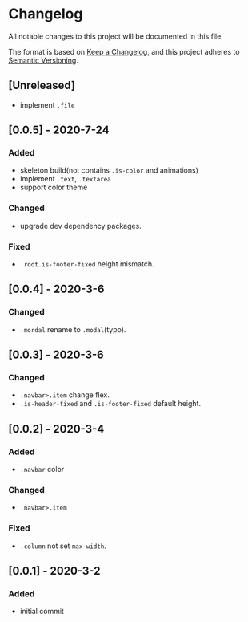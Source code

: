 # Changelog
All notable changes to this project will be documented in this file.

The format is based on [Keep a Changelog](https://keepachangelog.com/en/1.0.0/),
and this project adheres to [Semantic Versioning](https://semver.org/spec/v2.0.0.html).

## [Unreleased]
- implement `.file`

## [0.0.5] - 2020-7-24
### Added
- skeleton build(not contains `.is-color` and animations)
- implement `.text`, `.textarea`
- support color theme
### Changed
- upgrade dev dependency packages.
### Fixed
- `.root.is-footer-fixed` height mismatch.

## [0.0.4] - 2020-3-6
### Changed
- `.mordal` rename to `.modal`(typo).

## [0.0.3] - 2020-3-6
### Changed
- `.navbar>.item` change flex.
- `.is-header-fixed` and `.is-footer-fixed` default height.

## [0.0.2] - 2020-3-4
### Added
- `.navbar` color
### Changed
- `.navbar>.item`
### Fixed
- `.column` not set `max-width`.

## [0.0.1] - 2020-3-2
### Added
- initial commit
